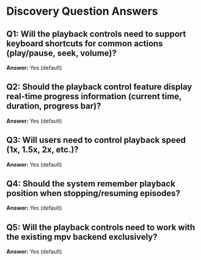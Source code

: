 # Discovery Question Answers

## Q1: Will the playback controls need to support keyboard shortcuts for common actions (play/pause, seek, volume)?
**Answer:** Yes (default)

## Q2: Should the playback control feature display real-time progress information (current time, duration, progress bar)?
**Answer:** Yes (default)

## Q3: Will users need to control playback speed (1x, 1.5x, 2x, etc.)?
**Answer:** Yes (default)

## Q4: Should the system remember playback position when stopping/resuming episodes?
**Answer:** Yes (default)

## Q5: Will the playback controls need to work with the existing mpv backend exclusively?
**Answer:** Yes (default)